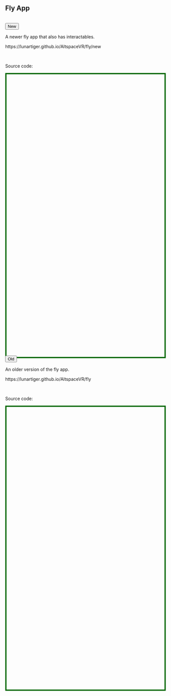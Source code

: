 <h2>Fly App</h2>
<br>
<button class="collapsible" id="new" data-parent="new" data-child="new-child">New</button>
<div id="new-child" class="innertext" data-parent="new">
	<p>A newer fly app that also has interactables.</p>
	<p><a href="/AltspaceVR/fly/new" style="text-decoration:none">https://lunartiger.github.io/AltspaceVR/fly/new</a></p>
	<br>
	<p>Source code:</p>
	<div id='rawfile0' style="border: 0;max-width:100%;max-height:95%;height:900px;width:705px;display: inline-block;">
		<pre id="thePre0" style="text-align:left; background:transparent; color: green;max-width:100%;max-height:100%;height:900px;width:705px;border: 4px solid #006900;margin: auto;overflow: scroll;display: block;"></pre>
	</div>
</div>
<script>
fetch('https://raw.githubusercontent.com/LunarTiger/AltspaceVR/master/fly/new/index.html')
.then(body=>body.text())
.then(body=>{document.getElementById('thePre0').innerText = body;})
</script>
<button class="collapsible" id="old" data-parent="old" data-child="old-child">Old</button>
<div id="old-child" class="innertext" data-parent="old">
	<p>An older version of the fly app.</p>
	<p><a href="/AltspaceVR/fly" style="text-decoration:none">https://lunartiger.github.io/AltspaceVR/fly</a></p>
	<br>
	<p>Source code:</p>
	<div id='rawfile1' style="border: 0;max-width:100%;max-height:95%;height:900px;width:705px;display: inline-block;">
		<pre id="thePre1" style="text-align:left; background:transparent; color: green;max-width:100%;max-height:100%;height:900px;width:705px;border: 4px solid #006900;margin: auto;overflow: scroll;display: block;"></pre>
	</div>
</div>
<script>
fetch('https://raw.githubusercontent.com/LunarTiger/AltspaceVR/master/fly/index.html')
.then(body=>body.text())
.then(body=>{document.getElementById('thePre1').innerText = body;})
</script>
<hr style="height:50px; visibility:hidden;" />
